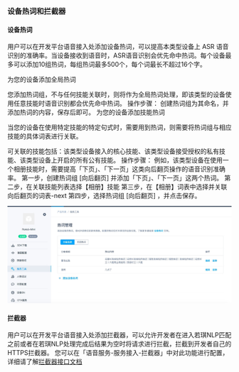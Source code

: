 ### 设备热词和拦截器

#### 设备热词

用户可以在开发平台语音接入处添加设备热词，可以提高本类型设备上 ASR 语音识别的准确率。当设备接收到语音时，ASR语音识别会优先命中热词。每个设备最多可以添加10组热词，每组热词最多500个，每个词最长不超过16个字。

为您的设备添加全局热词

您添加热词组，不与任何技能关联时，则将作为全局热词处理，即该类型的设备使用任意技能时语音识别都会优先命中热词。 操作步骤： 创建热词组为其命名，并添加热词的内容，保存后即可。
为您的设备添加技能热词

当您的设备在使用特定技能的特定句式时，需要用到热词，则需要将热词组与相应技能的具体词表进行关联。

可关联的技能包括：该类型设备接入的核心技能、该类型设备接受授权的私有技能、该类型设备上开启的所有公有技能。
操作步骤： 例如，该类型设备在使用一个相册技能时，需要提高「下页」、「下一页」这类向后翻页操作的语音识别准确率。
第一步，创建热词组 [向后翻页] 并添加「下页」、「下一页」这两个热词。
第二步，在关联技能列表选择【相册】技能
第三步，在【相册】词表中选择并关联向后翻页的词表-next
第四步，选择热词组 [向后翻页] ，并点击保存。

![images](images/hotword.jpg)


#### 拦截器

用户可以在开发平台语音接入处添加拦截器，可以允许开发者在进入若琪NLP匹配之前或者在若琪NLP处理完成后结果为空时将请求进行拦截，拦截到开发者自己的HTTPS拦截器。 您可以在「语音服务-服务接入-拦截器」中对此功能进行配置，详细请了解[拦截器接口文档](https://developer.rokid.com/docs/2-RokidDocument/1-SkillsKit/more-fuction.html)